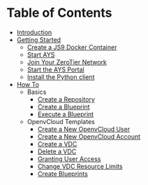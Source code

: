 # Table of Contents

* [Introduction](README.md)
* [Getting Started](gettingstarted/gettingstarted.md)
  * [Create a JS9 Docker Container](gettingstarted/js9.md)
  * [Start AYS](gettingstarted/startays.md)
  * [Join Your ZeroTier Network](gettingstarted/zt.md)
  * [Start the AYS Portal](gettingstarted/ays-portal.md)
  * [Install the Python client](gettingstarted/python.md)
* [How To](Howto/Howto.md)
  * Basics
    * [Create a Repository](Howto/Create_repository/Create_repository.md)
    * [Create a Blueprint](Howto/Create_blueprint/Create_blueprint.md)
    * [Execute a Blueprint](Howto/Execute_blueprint/Execute_blueprint.md)
  * OpenvCloud Templates
    * [Create a New OpenvCloud User](Howto/Add_user/Add_user.md)
    * [Create a New OpenvCloud Account](Howto/Create_account/Create_account.md)
    * [Create a VDC](Howto/Create_VDC/Create_VDC.md)
    * [Delete a VDC](Howto/Delete_VDC/Delete_VDC.md)
    * [Granting User Access](Howto/Granting_user_access/Granting_user_access.md)
    * [Change VDC Resource Limits](Howto/Change_VDC_Resource_Limits/Change_VDC_Resource_Limits.md)
    * [Create Blueprints](Howto/Create_blueprint/Create_blueprint.md)
